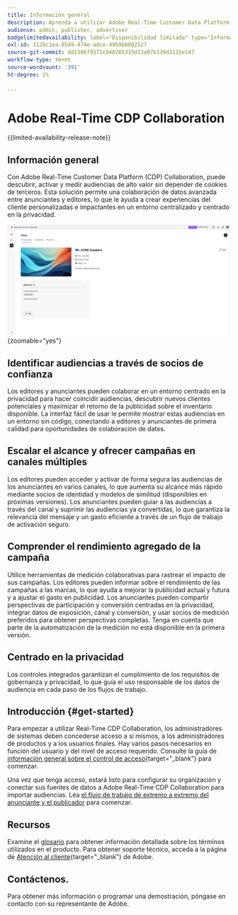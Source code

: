 ```yaml
---
title: Información general
description: Aprenda a utilizar Adobe Real-Time Customer Data Platform (CDP) Collaboration para detectar, activar y medir audiencias de alto valor sin depender de cookies de terceros.
audience: admin, publisher, advertiser
badgelimitedavailability: label="Disponibilidad limitada" type="Informative" url="https://helpx.adobe.com/legal/product-descriptions/real-time-customer-data-platform-collaboration.html newtab=true"
exl-id: 3128c1ea-8549-474e-adce-49b9b6802527
source-git-commit: dd1386f9371cb40285315d11e07b139d3115e147
workflow-type: tm+mt
source-wordcount: '391'
ht-degree: 1%

---
```


# Adobe Real-Time CDP Collaboration

{{limited-availability-release-note}}

## Información general

Con Adobe Real-Time Customer Data Platform (CDP) Collaboration, puede descubrir, activar y medir audiencias de alto valor sin depender de cookies de terceros. Esta solución permite una colaboración de datos avanzada entre anunciantes y editores, lo que le ayuda a crear experiencias del cliente personalizadas e impactantes en un entorno centralizado y centrado en la privacidad.

![Página principal de Real-Time CDP Collaboration](/help/assets/overview/homepage.png){zoomable="yes"}

## Identificar audiencias a través de socios de confianza

Los editores y anunciantes pueden colaborar en un entorno centrado en la privacidad para hacer coincidir audiencias, descubrir nuevos clientes potenciales y maximizar el retorno de la publicidad sobre el inventario disponible. La interfaz fácil de usar le permite mostrar estas audiencias en un entorno sin código, conectando a editores y anunciantes de primera calidad para oportunidades de colaboración de datos.

## Escalar el alcance y ofrecer campañas en canales múltiples

Los editores pueden acceder y activar de forma segura las audiencias de los anunciantes en varios canales, lo que aumenta su alcance más rápido mediante socios de identidad y modelos de similitud (disponibles en próximas versiones). Los anunciantes pueden guiar a las audiencias a través del canal y suprimir las audiencias ya convertidas, lo que garantiza la relevancia del mensaje y un gasto eficiente a través de un flujo de trabajo de activación seguro.

## Comprender el rendimiento agregado de la campaña

Utilice herramientas de medición colaborativas para rastrear el impacto de sus campañas. Los editores pueden informar sobre el rendimiento de las campañas a las marcas, lo que ayuda a mejorar la publicidad actual y futura y a ajustar el gasto en publicidad. Los anunciantes pueden compartir perspectivas de participación y conversión centradas en la privacidad, integrar datos de exposición, canal y conversión, y usar socios de medición preferidos para obtener perspectivas completas. Tenga en cuenta que parte de la automatización de la medición no está disponible en la primera versión.

## Centrado en la privacidad

Los controles integrados garantizan el cumplimiento de los requisitos de gobernanza y privacidad, lo que guía el uso responsable de los datos de audiencia en cada paso de los flujos de trabajo.

<!--

## Additional benefits

### Agnostic and interoperable

Bring in audiences from various sources such as Real-Time CDP, data warehouses (available in an upcoming release), and other partners, efficiently connecting your data collaboration application to other Adobe Experience Platform tools.

### Built-in reputation

Trusted by leading global brands, Adobe brings a strong foundation in identity, audience collaboration, and activation, offering closed-loop and marketer-friendly workflows for data collaboration.

-->

## Introducción  {#get-started}

Para empezar a utilizar Real-Time CDP Collaboration, los administradores de sistemas deben concederse acceso a sí mismos, a los administradores de productos y a los usuarios finales. Hay varios pasos necesarios en función del usuario y del nivel de acceso requerido. Consulte la guía de [información general sobre el control de acceso](/help/guide/permissions/overview.md){target="_blank"} para comenzar.

Una vez que tenga acceso, estará listo para configurar su organización y conectar sus fuentes de datos a Adobe Real-Time CDP Collaboration para importar audiencias. Lea [el flujo de trabajo de extremo a extremo del anunciante y el publicador](/help/guide/end-to-end-workflow.md) para comenzar.

<!-- Utilize the collaboration tools to compare and manage audiences effectively. Leverage real-time insights to inform your marketing strategies and deliver personalized customer experiences.  -->

## Recursos

Examine el [glosario](/help/guide/glossary.md) para obtener información detallada sobre los términos utilizados en el producto. Para obtener soporte técnico, acceda a la página de [Atención al cliente](https://experienceleague.adobe.com/home?lang=en&amp;support-tab=open-ticket#support){target="_blank"} de Adobe.

## Contáctenos.

Para obtener más información o programar una demostración, póngase en contacto con su representante de Adobe.
